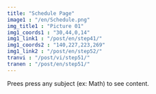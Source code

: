 ```yaml
---
title: "Schedule Page"
image1 : "/en/Schedule.png"
img_title1 : "Picture 01"
img1_coords1 : "30,44,0,14"
img1_link1 : "/post/en/step41/"
img1_coords2 : "140,227,223,269"
img1_link2 : "/post/en/step52/"
tranvi : "/post/vi/step51/"
tranen : "/post/en/step51/"
---
```

Prees press any subject (ex: Math) to see content.